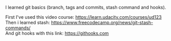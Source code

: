 I learned git basics (branch, tags and commits, stash command and hooks).

First I've used this video course: https://learn.udacity.com/courses/ud123 <br>
Then i learned stash: https://www.freecodecamp.org/news/git-stash-commands/ <br>
And git hooks with this link: https://githooks.com

